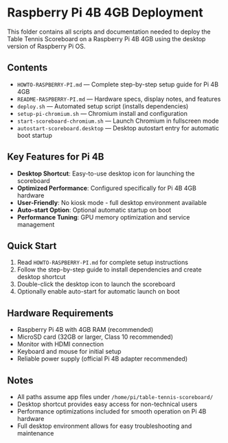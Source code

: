 # Raspberry Pi 4B 4GB Deployment

This folder contains all scripts and documentation needed to deploy the Table Tennis Scoreboard on a Raspberry Pi 4B 4GB using the desktop version of Raspberry Pi OS.

## Contents
- `HOWTO-RASPBERRY-PI.md` — Complete step-by-step setup guide for Pi 4B 4GB
- `README-RASPBERRY-PI.md` — Hardware specs, display notes, and features
- `deploy.sh` — Automated setup script (installs dependencies)
- `setup-pi-chromium.sh` — Chromium install and configuration
- `start-scoreboard-chromium.sh` — Launch Chromium in fullscreen mode
- `autostart-scoreboard.desktop` — Desktop autostart entry for automatic boot startup

## Key Features for Pi 4B
- **Desktop Shortcut**: Easy-to-use desktop icon for launching the scoreboard
- **Optimized Performance**: Configured specifically for Pi 4B 4GB hardware
- **User-Friendly**: No kiosk mode - full desktop environment available
- **Auto-start Option**: Optional automatic startup on boot
- **Performance Tuning**: GPU memory optimization and service management

## Quick Start
1. Read `HOWTO-RASPBERRY-PI.md` for complete setup instructions
2. Follow the step-by-step guide to install dependencies and create desktop shortcut
3. Double-click the desktop icon to launch the scoreboard
4. Optionally enable auto-start for automatic launch on boot

## Hardware Requirements
- Raspberry Pi 4B with 4GB RAM (recommended)
- MicroSD card (32GB or larger, Class 10 recommended)
- Monitor with HDMI connection
- Keyboard and mouse for initial setup
- Reliable power supply (official Pi 4B adapter recommended)

## Notes
- All paths assume app files under `/home/pi/table-tennis-scoreboard/`
- Desktop shortcut provides easy access for non-technical users
- Performance optimizations included for smooth operation on Pi 4B hardware
- Full desktop environment allows for easy troubleshooting and maintenance